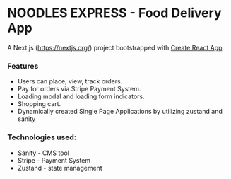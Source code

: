 # NOODLES EXPRESS - Food Delivery App

A Next.js (https://nextjs.org/) project bootstrapped with [Create React App](https://github.com/facebook/create-react-app).

### Features

* Users can place, view, track orders.
* Pay for orders via Stripe Payment System.
* Loading modal and loading form indicators.
* Shopping cart.
* Dynamically created Single Page Applications by utilizing zustand and sanity


### Technologies used: 
* Sanity - CMS tool
* Stripe - Payment System
* Zustand - state management

